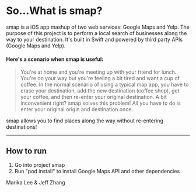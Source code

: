 # So...What is smap? 
smap is a iOS app mashup of two web services: Google Maps and Yelp. The purpose of this project is to perform a local search of businesses along the way to your destination. It's built in Swift and powered by third party APIs (Google Maps and Yelp).

#### Here's a scenario when smap is useful: 
> You're at home and you're meeting up with your friend for lunch. You're on your way but you're feeling a bit tired and want a cup of coffee. In the normal scenario of using a typical map app, you have to erase your destination, add the new destination (coffee shop), get your coffee, and then re-enter your original destination. A bit inconvenient right? smap solves this problem! All you have to do is enter your original origin and destination once. 

smap allows you to find places along the way without re-entering destinations!

______________

## How to run
1. Go into project smap 
2. Run "pod install" to install Google Maps API and other dependencies

Marika Lee & Jeff Zhang 